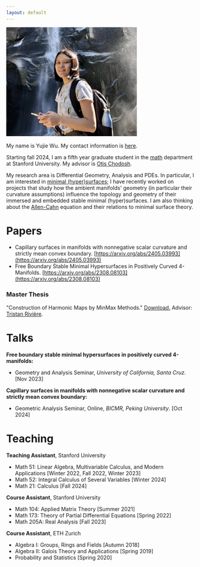 ```yaml
---
layout: default
---
```


<img src="https://github.com/yujiewu66/yujiewu66.github.io/blob/54bbd433bf36d08b9c68b25d2b89a457b071a884/YujiePhoto.jpg" alt="Yujie" width="350"/>

My name is Yujie Wu. My contact information is [here](https://mathematics.stanford.edu/people/yujie-wu).

Starting fall 2024, I am a fifth year graduate student in the [math](https://mathematics.stanford.edu/)  department at Stanford University. My advisor is [Otis Chodosh](https://web.stanford.edu/~ochodosh/).

My research area is Differential Geometry, Analysis and PDEs. In particular, I am interested in [minimal (hyper)surfaces](https://en.wikipedia.org/wiki/Minimal_surface); I have recently worked on projects that study how the ambient manifolds' geometry (in particular their curvature assumptions) influence the topology and geometry of their immersed and embedded stable minimal (hyper)surfaces. I am also thinking about the [Allen-Cahn](https://en.wikipedia.org/wiki/Allen%E2%80%93Cahn_equation) equation and their relations to minimal surface theory.


# Papers

- Capillary surfaces in manifolds with nonnegative scalar curvature and strictly mean convex boundary. [https://arxiv.org/abs/2405.03993](https://arxiv.org/abs/2405.03993)
- Free Boundary Stable Minimal Hypersurfaces in Positively Curved 4-Manifolds. [https://arxiv.org/abs/2308.08103](https://arxiv.org/abs/2308.08103)


### Master Thesis
"Construction of Harmonic Maps by MinMax Methods." [Download.](https://github.com/yujiewu66/yujiewu66.github.io/blob/2cc77cdfd8012d3c78d97be6d79cc08c4aeef4b3/Yujie_Wu_Master_Thesis_Dec14.pdf)  Advisor: [Tristan Rivière](https://people.math.ethz.ch/~triviere/).

# Talks
**Free boundary stable minimal hypersurfaces in positively curved 4-manifolds:**
- Geometry and Analysis Seminar, *University of California, Santa Cruz*. \[Nov 2023\]

**Capillary surfaces in manifolds with nonnegative scalar curvature and strictly mean convex boundary:**
- Geometric Analysis Seminar, Online, *BICMR, Peking University*. \[Oct 2024\]

# Teaching
**Teaching Assistant**, Stanford University 
- Math 51: Linear Algebra, Multivariable Calculus, and Modern Applications
\[Winter 2022, Fall 2022, Winter 2023\]
- Math 52: Integral Calculus of Several Variables \[Winter 2024\]
- Math 21: Calculus \[Fall 2024\]


**Course Assistant**, Stanford University
- Math 104: Applied Matrix Theory \[Summer 2021\]
- Math 173: Theory of Partial Differential Equations \[Spring 2022\]
- Math 205A: Real Analysis \[Fall 2023\]

**Course Assistant**, ETH Zurich
- Algebra I: Groups, Rings and Fields \[Autumn 2018\]
- Algebra II: Galois Theory and Applications \[Spring 2019\]
- Probability and Statistics \[Spring 2020\]

